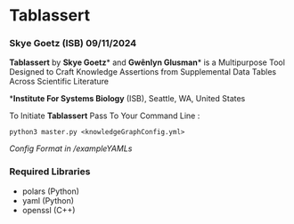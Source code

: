 # Tablassert
### Skye Goetz (ISB) 09/11/2024

**Tablassert** by **Skye Goetz**\* and **Gwênlyn Glusman**\* is a Multipurpose Tool Designed to Craft Knowledge Assertions from Supplemental Data Tables Across Scientific Literature

***Institute For Systems Biology** (ISB), Seattle, WA, United States

To Initiate **Tablassert** Pass To Your Command Line :
```
python3 master.py <knowledgeGraphConfig.yml>
```
*Config Format in /exampleYAMLs*

### Required Libraries
- polars (Python)
- yaml (Python)
- openssl (C++)
